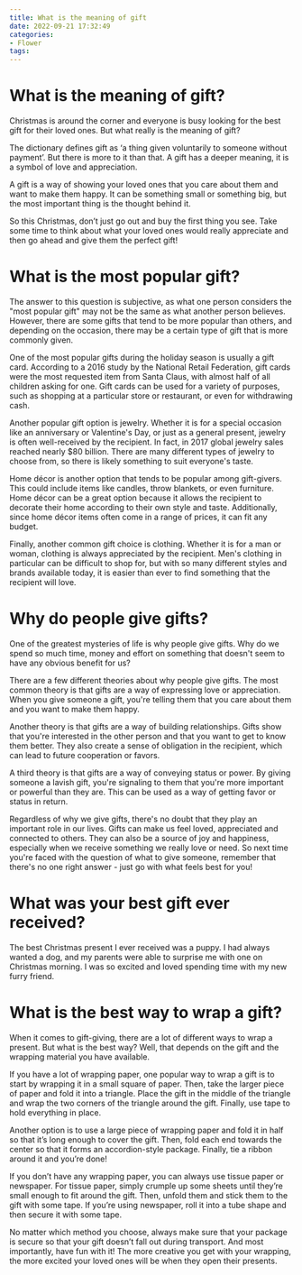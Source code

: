 ```yaml
---
title: What is the meaning of gift
date: 2022-09-21 17:32:49
categories:
- Flower
tags:
---
```



#  What is the meaning of gift?

Christmas is around the corner and everyone is busy looking for the best gift for their loved ones. But what really is the meaning of gift?

The dictionary defines gift as ‘a thing given voluntarily to someone without payment’. But there is more to it than that. A gift has a deeper meaning, it is a symbol of love and appreciation.

A gift is a way of showing your loved ones that you care about them and want to make them happy. It can be something small or something big, but the most important thing is the thought behind it.

So this Christmas, don’t just go out and buy the first thing you see. Take some time to think about what your loved ones would really appreciate and then go ahead and give them the perfect gift!

#  What is the most popular gift?

The answer to this question is subjective, as what one person considers the "most popular gift" may not be the same as what another person believes. However, there are some gifts that tend to be more popular than others, and depending on the occasion, there may be a certain type of gift that is more commonly given.

One of the most popular gifts during the holiday season is usually a gift card. According to a 2016 study by the National Retail Federation, gift cards were the most requested item from Santa Claus, with almost half of all children asking for one. Gift cards can be used for a variety of purposes, such as shopping at a particular store or restaurant, or even for withdrawing cash.

Another popular gift option is jewelry. Whether it is for a special occasion like an anniversary or Valentine's Day, or just as a general present, jewelry is often well-received by the recipient. In fact, in 2017 global jewelry sales reached nearly $80 billion. There are many different types of jewelry to choose from, so there is likely something to suit everyone's taste.

Home décor is another option that tends to be popular among gift-givers. This could include items like candles, throw blankets, or even furniture. Home décor can be a great option because it allows the recipient to decorate their home according to their own style and taste. Additionally, since home décor items often come in a range of prices, it can fit any budget.

Finally, another common gift choice is clothing. Whether it is for a man or woman, clothing is always appreciated by the recipient. Men's clothing in particular can be difficult to shop for, but with so many different styles and brands available today, it is easier than ever to find something that the recipient will love.

#  Why do people give gifts?

One of the greatest mysteries of life is why people give gifts. Why do we spend so much time, money and effort on something that doesn't seem to have any obvious benefit for us?

There are a few different theories about why people give gifts. The most common theory is that gifts are a way of expressing love or appreciation. When you give someone a gift, you're telling them that you care about them and you want to make them happy.

Another theory is that gifts are a way of building relationships. Gifts show that you're interested in the other person and that you want to get to know them better. They also create a sense of obligation in the recipient, which can lead to future cooperation or favors.

A third theory is that gifts are a way of conveying status or power. By giving someone a lavish gift, you're signaling to them that you're more important or powerful than they are. This can be used as a way of getting favor or status in return.

Regardless of why we give gifts, there's no doubt that they play an important role in our lives. Gifts can make us feel loved, appreciated and connected to others. They can also be a source of joy and happiness, especially when we receive something we really love or need. So next time you're faced with the question of what to give someone, remember that there's no one right answer - just go with what feels best for you!

#  What was your best gift ever received?

The best Christmas present I ever received was a puppy. I had always wanted a dog, and my parents were able to surprise me with one on Christmas morning. I was so excited and loved spending time with my new furry friend.

#  What is the best way to wrap a gift?

When it comes to gift-giving, there are a lot of different ways to wrap a present. But what is the best way? Well, that depends on the gift and the wrapping material you have available.

If you have a lot of wrapping paper, one popular way to wrap a gift is to start by wrapping it in a small square of paper. Then, take the larger piece of paper and fold it into a triangle. Place the gift in the middle of the triangle and wrap the two corners of the triangle around the gift. Finally, use tape to hold everything in place.

Another option is to use a large piece of wrapping paper and fold it in half so that it’s long enough to cover the gift. Then, fold each end towards the center so that it forms an accordion-style package. Finally, tie a ribbon around it and you’re done!

If you don’t have any wrapping paper, you can always use tissue paper or newspaper. For tissue paper, simply crumple up some sheets until they’re small enough to fit around the gift. Then, unfold them and stick them to the gift with some tape. If you’re using newspaper, roll it into a tube shape and then secure it with some tape.

No matter which method you choose, always make sure that your package is secure so that your gift doesn’t fall out during transport. And most importantly, have fun with it! The more creative you get with your wrapping, the more excited your loved ones will be when they open their presents.